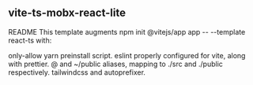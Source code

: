 ## vite-ts-mobx-react-lite

README
This template augments npm init @vitejs/app app -- --template react-ts with:

only-allow yarn preinstall script.
eslint properly configured for vite, along with prettier.
@ and ~/public aliases, mapping to ./src and ./public respectively.
tailwindcss and autoprefixer.
